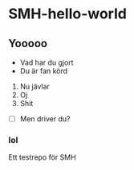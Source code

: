 # SMH-hello-world

## Yooooo
- Vad har du gjort
- Du är fan körd
1. Nu jävlar
2. Oj
3. Shit

- [ ] Men driver du?


### lol
Ett testrepo för SMH
